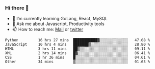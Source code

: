 ### Hi there 👋

- 🌱 I’m currently learning GoLang, React, MySQL
- 💬 Ask me about Javascript, Productivity tools 
- 📫 How to reach me: [Mail](mailto:kvaishak47@gmail.com) or [twitter](https://twitter.com/kvaish4k)

<!--START_SECTION:waka-->

```text
Python         16 hrs 27 mins  ███████████▓░░░░░░░░░░░░░   47.08 %
JavaScript     10 hrs 4 mins   ███████▒░░░░░░░░░░░░░░░░░   28.80 %
HTML           3 hrs 11 mins   ██▒░░░░░░░░░░░░░░░░░░░░░░   09.11 %
XML            2 hrs 14 mins   █▓░░░░░░░░░░░░░░░░░░░░░░░   06.41 %
CSS            1 hr 36 mins    █░░░░░░░░░░░░░░░░░░░░░░░░   04.61 %
Other          34 mins         ▒░░░░░░░░░░░░░░░░░░░░░░░░   01.63 %
```

<!--END_SECTION:waka-->
